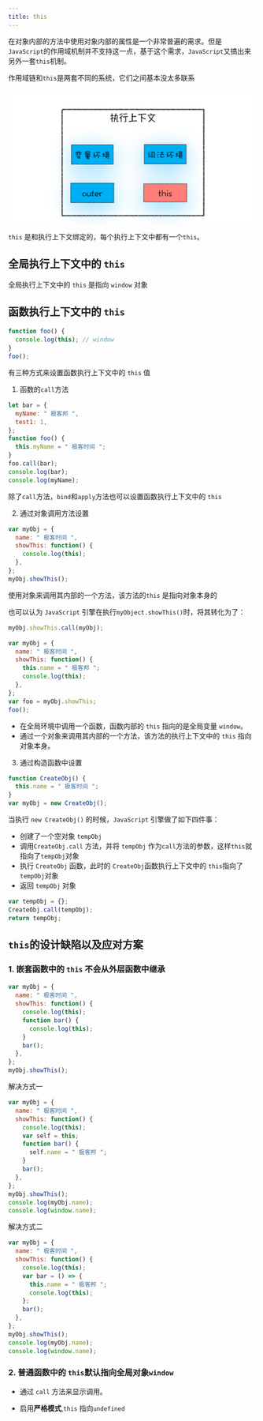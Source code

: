 ```yaml
---
title: this
---
```


在对象内部的方法中使用对象内部的属性是一个非常普遍的需求。但是 `JavaScript`的作用域机制并不支持这一点，基于这个需求，`JavaScript`又搞出来另外一套`this`机制。

作用域链和`this`是两套不同的系统，它们之间基本没太多联系

![this-one](../../.vuepress/public/special-column/browser/this-one.png)

`this` 是和执行上下文绑定的，每个执行上下文中都有一个`this`。

## 全局执行上下文中的 `this`

全局执行上下文中的 `this` 是指向 `window` 对象

## 函数执行上下文中的 `this`

```js
function foo() {
  console.log(this); // window
}
foo();
```

有三种方式来设置函数执行上下文中的 `this` 值

1. 函数的`call`方法

```js
let bar = {
  myName: " 极客邦 ",
  test1: 1,
};
function foo() {
  this.myName = " 极客时间 ";
}
foo.call(bar);
console.log(bar);
console.log(myName);
```

除了`call`方法，`bind`和`apply`方法也可以设置函数执行上下文中的 `this`

2. 通过对象调用方法设置

```js
var myObj = {
  name: " 极客时间 ",
  showThis: function() {
    console.log(this);
  },
};
myObj.showThis();
```

使用对象来调用其内部的一个方法，该方法的`this` 是指向对象本身的

也可以认为 `JavaScript` 引擎在执行`myObject.showThis()`时，将其转化为了：

```js
myObj.showThis.call(myObj);
```

```js
var myObj = {
  name: " 极客时间 ",
  showThis: function() {
    this.name = " 极客邦 ";
    console.log(this);
  },
};
var foo = myObj.showThis;
foo();
```

- 在全局环境中调用一个函数，函数内部的 `this` 指向的是全局变量 `window`。
- 通过一个对象来调用其内部的一个方法，该方法的执行上下文中的 `this` 指向对象本身。

3. 通过构造函数中设置

```js
function CreateObj() {
  this.name = " 极客时间 ";
}
var myObj = new CreateObj();
```

当执行 `new CreateObj()` 的时候，`JavaScript` 引擎做了如下四件事：

- 创建了一个空对象 `tempObj`
- 调用`CreateObj.call` 方法，并将 `tempObj` 作为`call`方法的参数，这样`this`就指向了`tempObj`对象
- 执行 `CreateObj` 函数，此时的 `CreateObj`函数执行上下文中的 `this`指向了`tempObj`对象
- 返回 `tempObj` 对象

```js
var tempObj = {};
CreateObj.call(tempObj);
return tempObj;
```

## `this`的设计缺陷以及应对方案

### 1. 嵌套函数中的 `this` 不会从外层函数中继承

```js
var myObj = {
  name: " 极客时间 ",
  showThis: function() {
    console.log(this);
    function bar() {
      console.log(this);
    }
    bar();
  },
};
myObj.showThis();
```

解决方式一

```js
var myObj = {
  name: " 极客时间 ",
  showThis: function() {
    console.log(this);
    var self = this;
    function bar() {
      self.name = " 极客邦 ";
    }
    bar();
  },
};
myObj.showThis();
console.log(myObj.name);
console.log(window.name);
```

解决方式二

```js
var myObj = {
  name: " 极客时间 ",
  showThis: function() {
    console.log(this);
    var bar = () => {
      this.name = " 极客邦 ";
      console.log(this);
    };
    bar();
  },
};
myObj.showThis();
console.log(myObj.name);
console.log(window.name);
```

### 2. 普通函数中的 `this`默认指向全局对象`window`

- 通过 `call` 方法来显示调用。

- 启用**严格模式**,`this` 指向`undefined`
